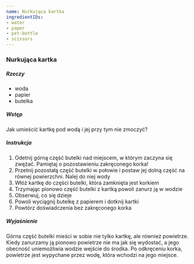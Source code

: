 ```yaml
---
name: Nurkująca kartka
ingredientIDs:
- water
- paper
- pet-bottle
- scissors
---
```

### Nurkująca kartka

##### Rzeczy
- woda
- papier
- butelka

##### Wstęp
Jak umieścić kartkę pod wodą i jej przy tym nie zmoczyć?

##### Instrukcja
1. Odetnij górną część butelki nad miejscem, w którym zaczyna się zwężać. Pamiętaj o pozostawieniu zakręconego korka!
2. Przetnij pozostałą część butelki w połowie i postaw jej dolną część na równej powierzchni. 
Nalej do niej wody
3. Włóż kartkę do części butelki, która zamknięta jest korkiem
4. Trzymając pionowo część butelki z kartką powoli zanurz ją w wodzie
5. Obserwuj, co się dzieje
6. Powoli wyciągnij butelkę z papierem i dotknij kartki
7. Powtórz doświadczenia bez zakręconego korka

##### Wyjaśnienie
Górna część butelki mieści w sobie nie tylko kartkę, ale również powietrze. Kiedy zanurzamy ją pionowo powietrze nie ma jak się wydostać, a jego obecność uniemożliwia wodzie wejście do środka. Po odkręceniu korka, powietrze jest wypychane przez wodę, która wchodzi na jego miejsce.
